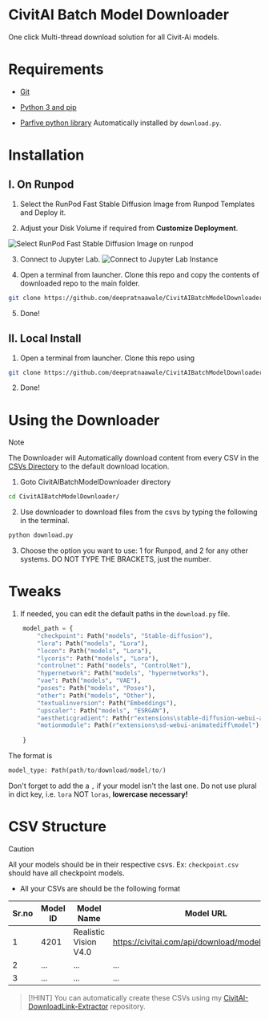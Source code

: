 # CivitAI Batch Model Downloader

One click Multi-thread download solution for all Civit-Ai models.

# Requirements

- [Git](https://git-scm.com/book/en/v2/Getting-Started-Installing-Git)

- [Python 3 and pip](https://www.python.org/downloads/)

- [Parfive python library](https://pypi.org/project/parfive/) Automatically installed by `download.py`.

# Installation

## I. On Runpod

1. Select the RunPod Fast Stable Diffusion Image from Runpod Templates and Deploy it.

2. Adjust your Disk Volume if required from **Customize Deployment**.

![Select RunPod Fast Stable Diffusion Image on runpod](<src/common/RunpodImageSelection.png>)

3. Connect to Jupyter Lab.
   ![Connect to Jupyter Lab Instance](<src/common/ConnectToJupyterNotebook.png>)

4. Open a terminal from launcher. Clone this repo and copy the contents of downloaded repo to the main folder.

```sh
git clone https://github.com/deepratnaawale/CivitAIBatchModelDownloader.git
```

5. Done!

## II. Local Install

1. Open a terminal from launcher. Clone this repo using

```sh
git clone https://github.com/deepratnaawale/CivitAIBatchModelDownloader.git
```

2. Done!

# Using the Downloader

> [!NOTE]
> The Downloader will Automatically download content from every CSV in the [CSVs Directory](<CSVs/>) to the default download location.

1. Goto CivitAIBatchModelDownloader directory

```sh
cd CivitAIBatchModelDownloader/
```

2. Use downloader to download files from the csvs by typing the following in the terminal.

```sh
python download.py
```

3. Choose the option you want to use: 1 for Runpod, and 2 for any other systems. DO NOT TYPE THE BRACKETS, just the number.

# Tweaks

1. If needed, you can edit the default paths in the `download.py` file.

```python
    model_path = {
        "checkpoint": Path("models", "Stable-diffusion"),
        "lora": Path("models", "Lora"),
        "locon": Path("models", "Lora"),
        "lycoris": Path("models", "Lora"),
        "controlnet": Path("models", "ControlNet"),
        "hypernetwork": Path("models", "hypernetworks"),
        "vae": Path("models", "VAE"),
        "poses": Path("models", "Poses"),
        "other": Path("models", "Other"),
        "textualinversion": Path("Embeddings"),
        "upscaler": Path("models", "ESRGAN"),
        "aestheticgradient": Path(r"extensions\stable-diffusion-webui-aesthetic-gradients\aesthetic_embeddings"),
        "motionmodule": Path(r"extensions\sd-webui-animatediff\model")
        
    }
```

The format is

```python
model_type: Path(path/to/download/model/to/)
```

Don't forget to add the a `,` if your model isn't the last one. Do not use plural in dict key, i.e. `lora` NOT `loras`, **lowercase necessary!**

# CSV Structure

> [!CAUTION]
> All your models should be in their respective csvs.
> Ex: `checkpoint.csv` should have all checkpoint models.

- All your CSVs are should be the following format

 Sr.no | Model ID | Model Name            | Model URL                                      
-------|----------|-----------------------|------------------------------------------------
 1     | 4201     | Realistic Vision V4.0 | https://civitai.com/api/download/models/114367 
 2     | ...      | ...                   | ...                                            
 3     | ...      | ...                   | ...                                            

> [!HINT]
> You can automatically create these CSVs using my [CivitAI-DownloadLink-Extractor](https://github.com/deepratnaawale/CivitAI-DownloadLink-Extractor) repository.

